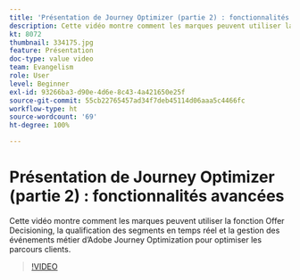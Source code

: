 ```yaml
---
title: 'Présentation de Journey Optimizer (partie 2) : fonctionnalités avancées'
description: Cette vidéo montre comment les marques peuvent utiliser la fonction Offer Decisioning, la qualification des segments en temps réel et la gestion des événements métier d’Adobe Journey Optimization pour optimiser les parcours clients.
kt: 8072
thumbnail: 334175.jpg
feature: Présentation
doc-type: value video
team: Evangelism
role: User
level: Beginner
exl-id: 93266ba3-d90e-4d6e-8c43-4a421650e25f
source-git-commit: 55cb22765457ad34f7deb45114d06aaa5c4466fc
workflow-type: ht
source-wordcount: '69'
ht-degree: 100%

---
```


# Présentation de Journey Optimizer (partie 2) : fonctionnalités avancées

Cette vidéo montre comment les marques peuvent utiliser la fonction Offer Decisioning, la qualification des segments en temps réel et la gestion des événements métier d’Adobe Journey Optimization pour optimiser les parcours clients.

>[!VIDEO](https://video.tv.adobe.com/v/334175?quality=12)

